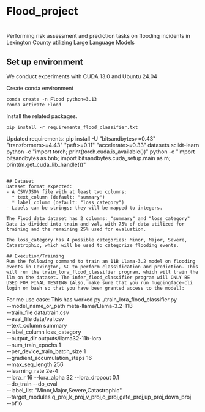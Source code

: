 # Flood_project

<div align="center">
  
# 

</div>Performing risk assessment and prediction tasks on flooding incidents in Lexington County utilizing Large Language Models

## Set up environment
We conduct experiments with CUDA 13.0 and Ubuntu 24.04

Create conda environment
```
conda create -n Flood python=3.13
conda activate Flood
```
Install the related packages.
```
pip install -r requirements_flood_classifier.txt
```
Updated requirements: pip install -U "bitsandbytes>=0.43" "transformers>=4.43" "peft>=0.11" "accelerate>=0.33" datasets scikit-learn
python -c "import torch; print(torch.cuda.is_available())" 
python -c "import bitsandbytes as bnb; import bitsandbytes.cuda_setup.main as m; print(m.get_cuda_lib_handle())"
```

## Dataset
Dataset format expected:
- A CSV/JSON file with at least two columns:
  * text_column (default: "summary")
  * label_column (default: "loss_category")
- Labels can be strings; they will be mapped to integers.

The Flood_data dataset has 2 columns: "summary" and "loss_category"
Data is divided into train and val, with 75% of data utilized for training and the remaining 25% used for evaluation. 

The loss_category has 4 possible categories: Minor, Major, Severe, Catastrophic, which will be used to categorize flooding events.

## Execution/Training
Run the following command to train an 11B Llama-3.2 model on flooding events in Lexington, SC to perform classification and prediction. This will run the train_lora_flood_classifier program, which will train the llm on the dataset. The infer_flood_classifier program will ONLY BE USED FOR FINAL TESTING (Also, make sure that you run huggingface-cli login on bash so that you have been granted access to the model): 
```
For me use case: This has worked
py ./train_lora_flood_classifier.py \
  --model_name_or_path meta-llama/Llama-3.2-11B \
  --train_file data/train.csv \
  --eval_file  data/val.csv \
  --text_column summary \
  --label_column loss_category \
  --output_dir outputs/llama32-11b-lora \
  --num_train_epochs 1 \
  --per_device_train_batch_size 1 \
  --gradient_accumulation_steps 16 \
  --max_seq_length 256 \
  --learning_rate 2e-4 \
  --lora_r 16 --lora_alpha 32 --lora_dropout 0.1 \
  --do_train --do_eval \
  --label_list "Minor,Major,Severe,Catastrophic" \
  --target_modules q_proj,k_proj,v_proj,o_proj,gate_proj,up_proj,down_proj \
  --bf16


